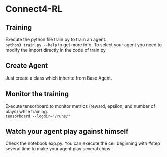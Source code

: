 # Connect4-RL

## Training

Execute the python file train.py to train an agent.   
`python3 train.py --help` to get more info.
To select your agent you need to modify the import directly in the code of train.py

## Create Agent

Just create a class which inherite from Base Agent.  

## Monitor the training

Execute tensorboard to monitor metrics (reward, epsilon, and number of plays) while training.  
`tensorboard --logdir="/runs/"`

## Watch your agent play against himself

Check the notebook exp.py. You can execute the cell beginning with #step several time to make your agent play several chips.
